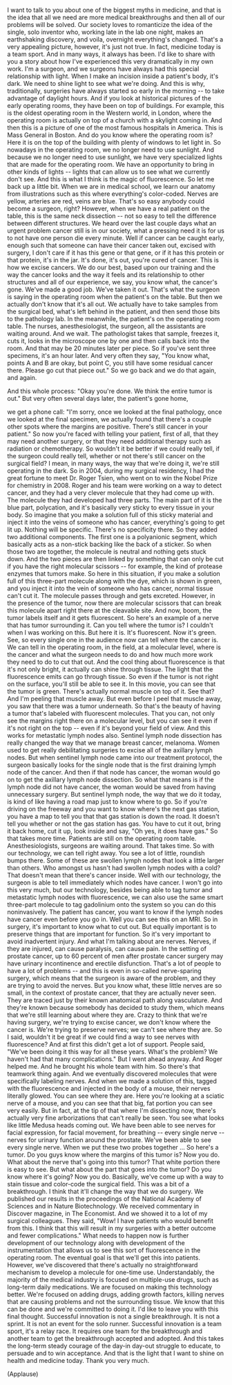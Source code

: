 
I want to talk to you
about one of the biggest myths in medicine,
and that is the idea
that all we need are more medical breakthroughs
and then all of our problems will be solved.
Our society loves to romanticize
the idea of the single, solo inventor
who, working late in the lab one night,
makes an earthshaking discovery,
and voila, overnight everything&#39;s changed.
That&#39;s a very appealing picture,
however, it&#39;s just not true.
In fact, medicine today is a team sport.
And in many ways,
it always has been.
I&#39;d like to share with you a story
about how I&#39;ve experienced this very dramatically
in my own work.
I&#39;m a surgeon,
and we surgeons have always had
this special relationship with light.
When I make an incision inside a patient&#39;s body, it&#39;s dark.
We need to shine light to see what we&#39;re doing.
And this is why, traditionally,
surgeries have always started so early in the morning --
to take advantage of daylight hours.
And if you look at historical pictures
of the early operating rooms,
they have been on top of buildings.
For example, this is the oldest operating room in the Western world,
in London,
where the operating room
is actually on top of a church
with a skylight coming in.
And then this is a picture
of one of the most famous hospitals in America.
This is Mass General in Boston.
And do you know where the operating room is?
Here it is
on the top of the building
with plenty of windows to let light in.
So nowadays in the operating room,
we no longer need to use sunlight.
And because we no longer need to use sunlight,
we have very specialized lights
that are made for the operating room.
We have an opportunity
to bring in other kinds of lights --
lights that can allow us to see
what we currently don&#39;t see.
And this is what I think
is the magic of fluorescence.
So let me back up a little bit.
When we are in medical school,
we learn our anatomy from illustrations such as this
where everything&#39;s color-coded.
Nerves are yellow, arteries are red,
veins are blue.
That&#39;s so easy anybody could become a surgeon, right?
However, when we have a real patient on the table,
this is the same neck dissection --
not so easy to tell the difference
between different structures.
We heard over the last couple days
what an urgent problem
cancer still is in our society,
what a pressing need it is
for us to not have
one person die every minute.
Well if cancer can be caught early,
enough such that someone can have their cancer taken out,
excised with surgery,
I don&#39;t care if it has this gene or that gene,
or if it has this protein or that protein,
it&#39;s in the jar.
It&#39;s done, it&#39;s out, you&#39;re cured of cancer.
This is how we excise cancers.
We do our best, based upon our training
and the way the cancer looks and the way it feels
and its relationship to other structures and all of our experience,
we say, you know what, the cancer&#39;s gone.
We&#39;ve made a good job. We&#39;ve taken it out.
That&#39;s what the surgeon is saying in the operating room
when the patient&#39;s on the table.
But then we actually don&#39;t know that it&#39;s all out.
We actually have to take samples from the surgical bed,
what&#39;s left behind in the patient,
and then send those bits to the pathology lab.
In the meanwhile, the patient&#39;s on the operating room table.
The nurses, anesthesiologist, the surgeon,
all the assistants are waiting around.
And we wait.
The pathologist takes that sample,
freezes it, cuts it, looks in the microscope one by one
and then calls back into the room.
And that may be 20 minutes later per piece.
So if you&#39;ve sent three specimens,
it&#39;s an hour later.
And very often they say,
&quot;You know what, points A and B are okay,
but point C, you still have some residual cancer there.
Please go cut that piece out.&quot;
So we go back and we do that again, and again.

And this whole process:
&quot;Okay you&#39;re done.
We think the entire tumor is out.&quot;
But very often several days later,
the patient&#39;s gone home,

we get a phone call:
&quot;I&#39;m sorry,
once we looked at the final pathology,
once we looked at the final specimen,
we actually found that there&#39;s a couple other spots
where the margins are positive.
There&#39;s still cancer in your patient.&quot;
So now you&#39;re faced with telling your patient, first of all,
that they may need another surgery,
or that they need additional therapy
such as radiation or chemotherapy.
So wouldn&#39;t it be better
if we could really tell,
if the surgeon could really tell,
whether or not there&#39;s still cancer on the surgical field?
I mean, in many ways, the way that we&#39;re doing it,
we&#39;re still operating in the dark.
So in 2004, during my surgical residency,
I had the great fortune
to meet Dr. Roger Tsien,
who went on to win the Nobel Prize for chemistry
in 2008.
Roger and his team
were working on a way to detect cancer,
and they had a very clever molecule
that they had come up with.
The molecule they had developed
had three parts.
The main part of it is the blue part, polycation,
and it&#39;s basically very sticky
to every tissue in your body.
So imagine that you make a solution
full of this sticky material
and inject it into the veins of someone who has cancer,
everything&#39;s going to get lit up.
Nothing will be specific.
There&#39;s no specificity there.
So they added two additional components.
The first one is a polyanionic segment,
which basically acts as a non-stick backing
like the back of a sticker.
So when those two are together, the molecule is neutral
and nothing gets stuck down.
And the two pieces are then linked
by something that can only be cut
if you have the right molecular scissors --
for example, the kind of protease enzymes
that tumors make.
So here in this situation,
if you make a solution full of this three-part molecule
along with the dye, which is shown in green,
and you inject it into the vein
of someone who has cancer,
normal tissue can&#39;t cut it.
The molecule passes through and gets excreted.
However, in the presence of the tumor,
now there are molecular scissors
that can break this molecule apart
right there at the cleavable site.
And now, boom,
the tumor labels itself
and it gets fluorescent.
So here&#39;s an example of a nerve
that has tumor surrounding it.
Can you tell where the tumor is?
I couldn&#39;t when I was working on this.
But here it is. It&#39;s fluorescent.
Now it&#39;s green.
See, so every single one in the audience
now can tell where the cancer is.
We can tell in the operating room, in the field,
at a molecular level,
where is the cancer and what the surgeon needs to do
and how much more work they need to do
to cut that out.
And the cool thing about fluorescence
is that it&#39;s not only bright,
it actually can shine through tissue.
The light that the fluorescence emits
can go through tissue.
So even if the tumor is not right on the surface,
you&#39;ll still be able to see it.
In this movie, you can see
that the tumor is green.
There&#39;s actually normal muscle on top of it. See that?
And I&#39;m peeling that muscle away.
But even before I peel that muscle away,
you saw that there was a tumor underneath.
So that&#39;s the beauty of having a tumor
that&#39;s labeled with fluorescent molecules.
That you can, not only see the margins
right there on a molecular level,
but you can see it even if it&#39;s not right on the top --
even if it&#39;s beyond your field of view.
And this works for metastatic lymph nodes also.
Sentinel lymph node dissection
has really changed the way that we manage breast cancer, melanoma.
Women used to get
really debilitating surgeries
to excise all of the axillary lymph nodes.
But when sentinel lymph node
came into our treatment protocol,
the surgeon basically looks for the single node
that is the first draining lymph node of the cancer.
And then if that node has cancer,
the woman would go on to get
the axillary lymph node dissection.
So what that means
is if the lymph node did not have cancer,
the woman would be saved
from having unnecessary surgery.
But sentinel lymph node, the way that we do it today,
is kind of like having a road map
just to know where to go.
So if you&#39;re driving on the freeway
and you want to know where&#39;s the next gas station,
you have a map to tell you that that gas station is down the road.
It doesn&#39;t tell you whether or not
the gas station has gas.
You have to cut it out, bring it back home,
cut it up, look inside
and say, &quot;Oh yes, it does have gas.&quot;
So that takes more time.
Patients are still on the operating room table.
Anesthesiologists, surgeons are waiting around.
That takes time.
So with our technology, we can tell right away.
You see a lot of little, roundish bumps there.
Some of these are swollen lymph nodes
that look a little larger than others.
Who amongst us hasn&#39;t had swollen lymph nodes with a cold?
That doesn&#39;t mean that there&#39;s cancer inside.
Well with our technology,
the surgeon is able to tell immediately
which nodes have cancer.
I won&#39;t go into this very much,
but our technology, besides being able
to tag tumor and metastatic lymph nodes with fluorescence,
we can also use the same smart three-part molecule
to tag gadolinium onto the system
so you can do this noninvasively.
The patient has cancer,
you want to know if the lymph nodes have cancer
even before you go in.
Well you can see this on an MRI.
So in surgery,
it&#39;s important to know what to cut out.
But equally important
is to preserve things
that are important for function.
So it&#39;s very important to avoid inadvertent injury.
And what I&#39;m talking about
are nerves.
Nerves, if they are injured,
can cause paralysis,
can cause pain.
In the setting of prostate cancer,
up to 60 percent of men
after prostate cancer surgery
may have urinary incontinence
and erectile disfunction.
That&#39;s a lot of people to have a lot of problems --
and this is even in
so-called nerve-sparing surgery,
which means that the surgeon is aware of the problem,
and they are trying to avoid the nerves.
But you know what, these little nerves are so small,
in the context of prostate cancer,
that they are actually never seen.
They are traced
just by their known anatomical path
along vasculature.
And they&#39;re known because somebody has decided to study them,
which means that we&#39;re still learning
about where they are.
Crazy to think that we&#39;re having surgery,
we&#39;re trying to excise cancer, we don&#39;t know where the cancer is.
We&#39;re trying to preserve nerves; we can&#39;t see where they are.
So I said, wouldn&#39;t it be great
if we could find a way
to see nerves with fluorescence?
And at first this didn&#39;t get a lot of support.
People said, &quot;We&#39;ve been doing it this way for all these years.
What&#39;s the problem?
We haven&#39;t had that many complications.&quot;
But I went ahead anyway.
And Roger helped me.
And he brought his whole team with him.
So there&#39;s that teamwork thing again.
And we eventually discovered molecules
that were specifically labeling nerves.
And when we made a solution of this,
tagged with the fluorescence
and injected in the body of a mouse,
their nerves literally glowed.
You can see where they are.
Here you&#39;re looking at a sciatic nerve of a mouse,
and you can see that that big, fat portion you can see very easily.
But in fact, at the tip of that where I&#39;m dissecting now,
there&#39;s actually very fine arborizations
that can&#39;t really be seen.
You see what looks like little Medusa heads coming out.
We have been able to see nerves
for facial expression, for facial movement, for breathing --
every single nerve --
nerves for urinary function around the prostate.
We&#39;ve been able to see every single nerve.
When we put these two probes together ...
So here&#39;s a tumor.
Do you guys know where the margins of this tumor is?
Now you do.
What about the nerve that&#39;s going into this tumor?
That white portion there is easy to see.
But what about the part that goes into the tumor?
Do you know where it&#39;s going?
Now you do.
Basically, we&#39;ve come up with a way
to stain tissue
and color-code the surgical field.
This was a bit of a breakthrough.
I think that it&#39;ll change the way that we do surgery.
We published our results
in the proceedings of the National Academy of Sciences
and in Nature Biotechnology.
We received commentary in Discover magazine,
in The Economist.
And we showed it to a lot of my surgical colleagues.
They said, &quot;Wow!
I have patients
who would benefit from this.
I think that this will result in my surgeries
with a better outcome
and fewer complications.&quot;
What needs to happen now
is further development of our technology
along with development
of the instrumentation
that allows us to see
this sort of fluorescence in the operating room.
The eventual goal
is that we&#39;ll get this into patients.
However, we&#39;ve discovered
that there&#39;s actually no straightforward mechanism
to develop a molecule
for one-time use.
Understandably, the majority of the medical industry
is focused on multiple-use drugs,
such as long-term daily medications.
We are focused on making this technology better.
We&#39;re focused on adding drugs,
adding growth factors,
killing nerves that are causing problems
and not the surrounding tissue.
We know that this can be done and we&#39;re committed to doing it.
I&#39;d like to leave you with this final thought.
Successful innovation
is not a single breakthrough.
It is not a sprint.
It is not an event for the solo runner.
Successful innovation
is a team sport, it&#39;s a relay race.
It requires one team for the breakthrough
and another team
to get the breakthrough accepted and adopted.
And this takes the long-term steady courage
of the day-in day-out struggle
to educate, to persuade
and to win acceptance.
And that is the light that I want to shine
on health and medicine today.
Thank you very much.

(Applause)


